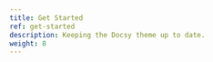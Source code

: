 ```yaml
---
title: Get Started
ref: get-started
description: Keeping the Docsy theme up to date.
weight: 8
---
```


